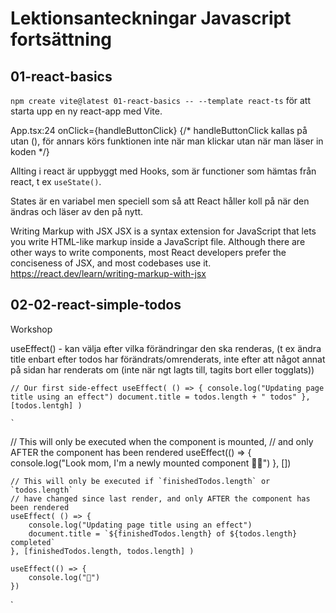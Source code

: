 # Lektionsanteckningar Javascript fortsättning

## 01-react-basics 
`npm create vite@latest 01-react-basics -- --template react-ts` för att starta upp en ny react-app med Vite.

App.tsx:24 onClick={handleButtonClick}
{/* handleButtonClick kallas på utan (), för annars körs funktionen inte när man klickar utan när man läser in koden */}

Allting i react är uppbyggt med Hooks, som är functioner som hämtas från react, t ex `useState()`.

States är en variabel men speciell som så att React håller koll på när den ändras och läser av den på nytt.

Writing Markup with JSX
JSX is a syntax extension for JavaScript that lets you write HTML-like markup inside a JavaScript file. Although there are other ways to write components, most React developers prefer the conciseness of JSX, and most codebases use it.
https://react.dev/learn/writing-markup-with-jsx

## 02-02-react-simple-todos
Workshop

useEffect() - kan välja efter vilka förändringar den ska renderas, (t ex ändra title enbart efter todos har förändrats/omrenderats, inte efter att något annat på sidan har renderats om (inte när ngt lagts till, tagits bort eller togglats))

`// Our first side-effect
  useEffect( () => {
  		console.log("Updating page title using an effect")
  		document.title = todos.length + " todos"
  	}, [todos.lentgh] )
`

	`
  // This will only be executed when the component is mounted,
	// and only AFTER the component has been rendered
	useEffect(() => {
		console.log("Look mom, I'm a newly mounted component 👶🏻")
	}, [])

	// This will only be executed if `finishedTodos.length` or `todos.length`
	// have changed since last render, and only AFTER the component has been rendered
	useEffect( () => {
		console.log("Updating page title using an effect")
		document.title = `${finishedTodos.length} of ${todos.length} completed`
	}, [finishedTodos.length, todos.length] )

	useEffect(() => {
		console.log("🎉")
	})
  `
